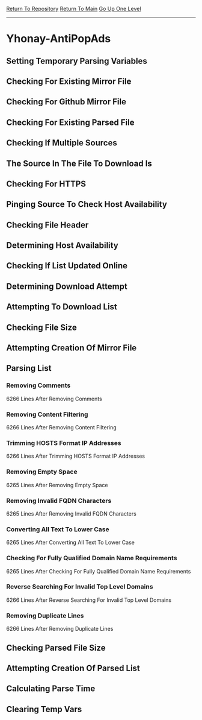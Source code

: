 [Return To Repository](https://github.com/deathbybandaid/piholeparser/)
[Return To Main](https://github.com/deathbybandaid/piholeparser/blob/master/RecentRunLogs/Mainlog.md)
[Go Up One Level](https://github.com/deathbybandaid/piholeparser/blob/master/RecentRunLogs/TopLevelScripts/30-Processing-External-Blacklists.md)
____________________________________
# Yhonay-AntiPopAds
## Setting Temporary Parsing Variables
## Checking For Existing Mirror File
## Checking For Github Mirror File
## Checking For Existing Parsed File
## Checking If Multiple Sources
## The Source In The File To Download Is
## Checking For HTTPS
## Pinging Source To Check Host Availability
## Checking File Header
## Determining Host Availability
## Checking If List Updated Online
## Determining Download Attempt
## Attempting To Download List
## Checking File Size
## Attempting Creation Of Mirror File
## Parsing List
### Removing Comments
6266 Lines After Removing Comments
### Removing Content Filtering
6266 Lines After Removing Content Filtering
### Trimming HOSTS Format IP Addresses
6266 Lines After Trimming HOSTS Format IP Addresses
### Removing Empty Space
6265 Lines After Removing Empty Space
### Removing Invalid FQDN Characters
6265 Lines After Removing Invalid FQDN Characters
### Converting All Text To Lower Case
6265 Lines After Converting All Text To Lower Case
### Checking For Fully Qualified Domain Name Requirements
6265 Lines After Checking For Fully Qualified Domain Name Requirements
### Reverse Searching For Invalid Top Level Domains
6266 Lines After Reverse Searching For Invalid Top Level Domains
### Removing Duplicate Lines
6266 Lines After Removing Duplicate Lines
## Checking Parsed File Size
## Attempting Creation Of Parsed List
## Calculating Parse Time
## Clearing Temp Vars
